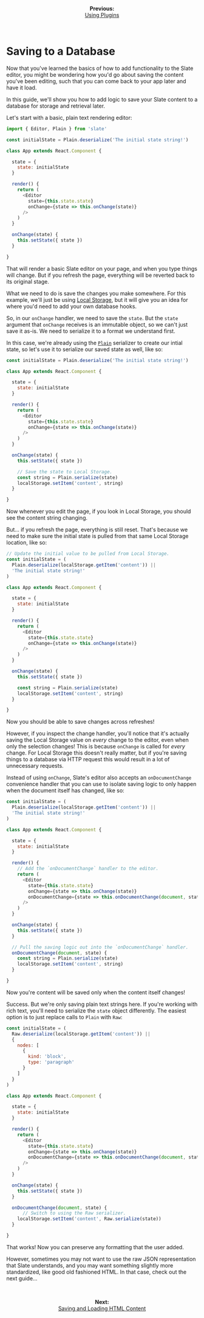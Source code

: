 
<br/>
<p align="center"><strong>Previous:</strong><br/><a href="./using-plugins.md">Using Plugins</a></p>
<br/>

# Saving to a Database

Now that you've learned the basics of how to add functionality to the Slate editor, you might be wondering how you'd go about saving the content you've been editing, such that you can come back to your app later and have it load.

In this guide, we'll show you how to add logic to save your Slate content to a database for storage and retrieval later.

Let's start with a basic, plain text rendering editor:

```js
import { Editor, Plain } from 'slate'

const initialState = Plain.deserialize('The initial state string!')

class App extends React.Component {

  state = {
    state: initialState
  }

  render() {
    return (
      <Editor
        state={this.state.state}
        onChange={state => this.onChange(state)}
      />
    )
  }

  onChange(state) {
    this.setState({ state })
  }

}
```

That will render a basic Slate editor on your page, and when you type things will change. But if you refresh the page, everything will be reverted back to its original stage.

What we need to do is save the changes you make somewhere. For this example, we'll just be using [Local Storage](https://developer.mozilla.org/en-US/docs/Web/API/Window/localStorage), but it will give you an idea for where you'd need to add your own database hooks.

So, in our `onChange` handler, we need to save the `state`. But the `state` argument that `onChange` receives is an immutable object, so we can't just save it as-is. We need to serialize it to a format we understand first.

In this case, we're already using the [`Plain`](../reference/serializers/plain.md) serializer to create our intial state, so let's use it to serialize our saved state as well, like so:

```js
const initialState = Plain.deserialize('The initial state string!')

class App extends React.Component {

  state = {
    state: initialState
  }

  render() {
    return (
      <Editor
        state={this.state.state}
        onChange={state => this.onChange(state)}
      />
    )
  }

  onChange(state) {
    this.setState({ state })

    // Save the state to Local Storage.
    const string = Plain.serialize(state)
    localStorage.setItem('content', string)
  }

}
```

Now whenever you edit the page, if you look in Local Storage, you should see the content string changing.

But... if you refresh the page, everything is still reset. That's because we need to make sure the initial state is pulled from that same Local Storage location, like so:

```js
// Update the initial value to be pulled from Local Storage.
const initialState = (
  Plain.deserialize(localStorage.getItem('content')) ||
  'The initial state string!'
)

class App extends React.Component {

  state = {
    state: initialState
  }

  render() {
    return (
      <Editor
        state={this.state.state}
        onChange={state => this.onChange(state)}
      />
    )
  }

  onChange(state) {
    this.setState({ state })

    const string = Plain.serialize(state)
    localStorage.setItem('content', string)
  }

}
```

Now you should be able to save changes across refreshes!

However, if you inspect the change handler, you'll notice that it's actually saving the Local Storage value on _every_ change to the editor, even when only the selection changes! This is because `onChange` is called for _every_ change. For Local Storage this doesn't really matter, but if you're saving things to a database via HTTP request this would result in a lot of unnecessary requests.

Instead of using `onChange`, Slate's editor also accepts an `onDocumentChange` convenience handler that you can use to isolate saving logic to only happen when the document itself has changed, like so:

```js
const initialState = (
  Plain.deserialize(localStorage.getItem('content')) ||
  'The initial state string!'
)

class App extends React.Component {

  state = {
    state: initialState
  }

  render() {
    // Add the `onDocumentChange` handler to the editor.
    return (
      <Editor
        state={this.state.state}
        onChange={state => this.onChange(state)}
        onDocumentChange={state => this.onDocumentChange(document, state)}
      />
    )
  }

  onChange(state) {
    this.setState({ state })
  }

  // Pull the saving logic out into the `onDocumentChange` handler.
  onDocumentChange(document, state) {
    const string = Plain.serialize(state)
    localStorage.setItem('content', string)
  }

}
```

Now you're content will be saved only when the content itself changes!

Success. But we're only saving plain text strings here. If you're working with rich text, you'll need to serialize the `state` object differently. The easiest option is to just replace calls to `Plain` with `Raw`:


```js
const initialState = (
  Raw.deserialize(localStorage.getItem('content')) ||
  {
    nodes: [
      {
        kind: 'block',
        type: 'paragraph'
      }
    ]
  }
)

class App extends React.Component {

  state = {
    state: initialState
  }

  render() {
    return (
      <Editor
        state={this.state.state}
        onChange={state => this.onChange(state)}
        onDocumentChange={state => this.onDocumentChange(document, state)}
      />
    )
  }

  onChange(state) {
    this.setState({ state })
  }

  onDocumentChange(document, state) {
      // Switch to using the Raw serializer.
    localStorage.setItem('content', Raw.serialize(state))
  }

}
```

That works! Now you can preserve any formatting that the user added.

However, sometimes you may not want to use the raw JSON representation that Slate understands, and you may want something slightly more standardized, like good old fashioned HTML. In that case, check out the next guide...


<br/>
<p align="center"><strong>Next:</strong><br/><a href="./saving-and-loading-html-content.md">Saving and Loading HTML Content</a></p>
<br/>
